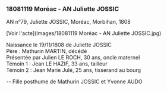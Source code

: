 ### 18081119 Moréac - AN Juliette JOSSIC

AN n°79, Juliette JOSSIC, Moréac, Morbihan, 1808

[Voir l'acte](Images/18081119 Moréac - AN Juliette JOSSIC.jpg)

Naissance le 19/11/1808 de Juliette JOSSIC  
Père : Mathurin MARTIN, décédé  
Présentée par Julien LE ROCH, 30 ans, oncle maternel  
Témoin 1 : Jean LE HAZIF, 33 ans, tailleur  
Témoin 2 : Jean Marie Julé, 25 ans, tisserand au bourg  

--
Fille posthume de Mathurin JOSSIC et Yvonne AUDO
